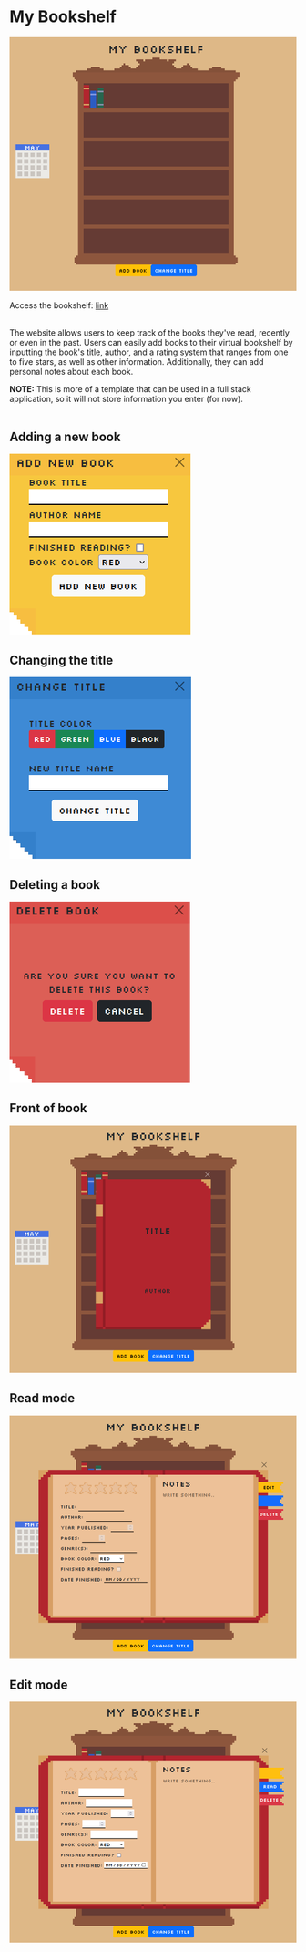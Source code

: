 # My Bookshelf
![Bookshelf with three books on top shelf. There is a calendar on the left of the bookshelf. The title on top of the bookshelf says 'My Bookshelf' in a pixelated font](https://github.com/paper-clips/MyBookshelf/blob/main/Website%20Images/mainWebsite.png)

Access the bookshelf: [link](https://paper-clips.github.io/MyBookshelf/) <br><br>

The website allows users to keep track of the books they've read, recently or even in the past. Users can easily add books to their virtual bookshelf by inputting the book's title, author, and a rating system that ranges from one to five stars, as well as other information. Additionally, they can add personal notes about each book.

**NOTE:** This is more of a template that can be used in a full stack application, so it will not store information you enter (for now).  <br><br>

## Adding a new book
![Yellow post it asking user to a a new book and fill in infromation about the book](https://github.com/paper-clips/MyBookshelf/blob/main/Website%20Images/yellowPostit.png)

## Changing the title
![Blue post it asking user to change the title and the color of the title](https://github.com/paper-clips/MyBookshelf/blob/main/Website%20Images/bluePostit.png)

## Deleting a book
![Red post it asking user if they want to delete the book or cancel](https://github.com/paper-clips/MyBookshelf/blob/main/Website%20Images/redPostit.png)

## Front of book
![Red cover of book with title and author centered on the book](https://github.com/paper-clips/MyBookshelf/blob/main/Website%20Images/frontBook.png)

## Read mode
![Opened book with labels related to the book with disabled inputs](https://github.com/paper-clips/MyBookshelf/blob/main/Website%20Images/readModeBook.png)

## Edit mode
![Opened book with labels related to the book with enabled inputs](https://github.com/paper-clips/MyBookshelf/blob/main/Website%20Images/editModeBook.png)
